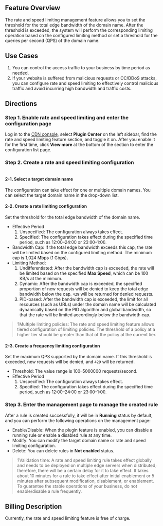 
## Feature Overview
The rate and speed limiting management feature allows you to set the threshold for the total edge bandwidth of the domain name. After the threshold is exceeded, the system will perform the corresponding limiting operation based on the configured limiting method or set a threshold for the queries per second (QPS) of the domain name.

## Use Cases
1. You can control the access traffic to your business by time period as needed.
2. If your website is suffered from malicious requests or CC/DDoS attacks, you can configure rate and speed limiting to effectively control malicious traffic and avoid incurring high bandwidth and traffic costs.

## Directions
### Step 1. Enable rate and speed limiting and enter the configuration page
Log in to the [CDN console](https://console.cloud.tencent.com/cdn), select **Plugin Center** on the left sidebar, find the rate and speed limiting feature section, and toggle it on. After you enable it for the first time, click **View more** at the bottom of the section to enter the configuration list page.
![]()
![]()
![]()

### Step 2. Create a rate and speed limiting configuration
![]()

#### 2-1. Select a target domain name
The configuration can take effect for one or multiple domain names. You can select the target domain name in the drop-down list.

#### 2-2. Create a rate limiting configuration
Set the threshold for the total edge bandwidth of the domain name.
- Effective Period
	1. Unspecified: The configuration always takes effect.
	2. Specified: The configuration takes effect during the specified time period, such as 12:00–24:00 or 23:00–1:00.
- Bandwidth Cap: If the total edge bandwidth exceeds this cap, the rate will be limited based on the configured limiting method. The minimum cap is 1,024 Mbps (1 Gbps).
- Limiting Method:
	1. Undifferentiated: After the bandwidth cap is exceeded, the rate will be limited based on the specified **Max Speed**, which can be 100 KB/s at the minimum.
	2. Dynamic: After the bandwidth cap is exceeded, the specified proportion of new requests will be denied to keep the total edge bandwidth below the cap. `429` will be returned for denied requests.
	3. PID-based: After the bandwidth cap is exceeded, the limit for all resources (such as URLs) under the domain name will be calculated dynamically based on the PID algorithm and global bandwidth, so that the rate will be limited accordingly below the bandwidth cap.

>?Multiple limiting policies: The rate and speed limiting feature allows tiered configuration of limiting policies. The threshold of a policy at a higher tier should be greater than that of the policy at the current tier.

#### 2-3. Create a frequency limiting configuration
Set the maximum QPS supported by the domain name. If this threshold is exceeded, new requests will be denied, and `429` will be returned.
- Threshold: The value range is 100–5000000 requests/second.
- Effective Period
	1. Unspecified: The configuration always takes effect.
	2. Specified: The configuration takes effect during the specified time period, such as 12:00–24:00 or 23:00–1:00.

### Step 3. Enter the management page to manage the created rule
After a rule is created successfully, it will be in **Running** status by default, and you can perform the following operations on the management page:
- Enable/Disable: When the plugin feature is enabled, you can disable a running rule or enable a disabled rule at any time. 
- Modify: You can modify the target domain name or rate and speed limiting configuration.
- Delete: You can delete rules in **Not enabled** status.
![]()

>?Validation time: A rate and speed limiting rule takes effect globally and needs to be deployed on multiple edge servers when distributed; therefore, there will be a certain delay for it to take effect. It takes about 10 minutes for a rule to take effect after initial enablement or 5 minutes after subsequent modification, disablement, or enablement. To guarantee the stable operations of your business, do not enable/disable a rule frequently.

## Billing Description

Currently, the rate and speed limiting feature is free of charge.
